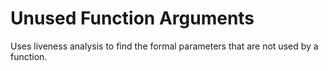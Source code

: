 # Unused Function Arguments

Uses liveness analysis to find the formal parameters that are not used by a function.
